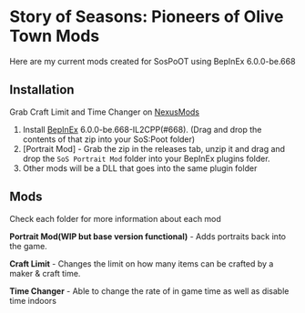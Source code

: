 # Story of Seasons: Pioneers of Olive Town Mods

Here are my current mods created for SosPoOT using BepInEx 6.0.0-be.668


## Installation
Grab Craft Limit and Time Changer on [NexusMods](https://www.nexusmods.com/storyofseasonspioneersofolivetown/users/30284850?tab=user+files)

1. Install [BepInEx](https://builds.bepinex.dev/projects/bepinex_be) 6.0.0-be.668-IL2CPP(#668). (Drag and drop the contents of that zip into your SoS:Poot folder)
2. [Portrait Mod] - Grab the zip in the releases tab, unzip it and drag and drop the ```SoS Portrait Mod``` folder into your BepInEx plugins folder.
3. Other mods will be a DLL that goes into the same plugin folder


## Mods
Check each folder for more information about each mod

**Portrait Mod(WIP but base version functional)** - Adds portraits back into the game.

**Craft Limit** - Changes the limit on how many items can be crafted by a maker & craft time.

**Time Changer** - Able to change the rate of in game time as well as disable time indoors
